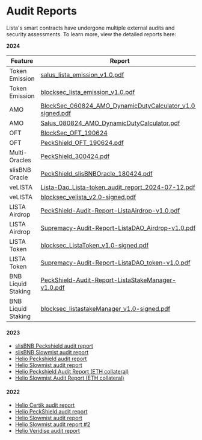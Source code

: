# Audit Reports

Lista's smart contracts have undergone multiple external audits and security assessments. To learn more, view the detailed reports here:



**2024**

| Feature            | Report                                                                                                                                                                                             |
| ------------------ | -------------------------------------------------------------------------------------------------------------------------------------------------------------------------------------------------- |
| Token Emission     | [salus\_lista\_emission\_v1.0.pdf](https://github.com/lista-dao/lista-token/blob/master/audits/salus\_lista\_emission\_v1.0.pdf)                                                                   |
| Token Emission     | [blocksec\_lista\_emission\_v1.0.pdf](https://github.com/lista-dao/lista-token/blob/master/audits/blocksec\_lista\_emission\_v1.0.pdf)                                                             |
| AMO                | [BlockSec\_060824\_AMO\_DynamicDutyCalculator\_v1.0-signed.pdf](https://github.com/lista-dao/lista-dao-contracts/blob/master/audits/BlockSec\_060824\_AMO\_DynamicDutyCalculator\_v1.0-signed.pdf) |
| AMO                | [Salus\_080824\_AMO\_DynamicDutyCalculator.pdf](https://github.com/lista-dao/lista-dao-contracts/blob/master/audits/Salus\_080824\_AMO\_DynamicDutyCalculator.pdf)                                 |
| OFT                | [BlockSec\_OFT\_190624](https://github.com/lista-dao/lista-dao-contracts/blob/master/audits/BlockSec\_OFT\_190624.pdf)                                                                             |
| OFT                | [PeckShield\_OFT\_190624.pdf](https://github.com/lista-dao/lista-dao-contracts/blob/master/audits/PeckShield\_OFT\_190624.pdf)                                                                     |
| Multi-Oracles      | [PeckShield\_300424.pdf](https://github.com/lista-dao/lista-dao-contracts/blob/master/audits/PeckShield\_300424.pdf)                                                                               |
| slisBNB Oracle     | [PeckShield\_slisBNBOracle\_180424.pdf](https://github.com/lista-dao/lista-dao-contracts/blob/master/audits/PeckShield\_slisBNBOracle\_180424.pdf)                                                 |
| veLISTA            | [Lista-Dao\_Lista-token\_audit\_report\_2024-07-12.pdf](https://github.com/lista-dao/lista-token/blob/master/audits/Lista-Dao\_Lista-token\_audit\_report\_2024-07-12.pdf)                         |
| veLISTA            | [blocksec\_velista\_v2.0-signed.pdf](https://github.com/lista-dao/lista-token/blob/master/audits/blocksec\_velista\_v2.0-signed.pdf)                                                               |
| LISTA Airdrop      | [PeckShield-Audit-Report-ListaAirdrop-v1.0.pdf](https://github.com/lista-dao/lista-token/blob/master/audits/PeckShield-Audit-Report-ListaAirdrop-v1.0.pdf)                                         |
| LISTA Airdrop      | [Supremacy-Audit-Report-ListaDAO\_Airdrop-v1.0.pdf](https://github.com/lista-dao/lista-token/blob/master/audits/Supremacy-Audit-Report-ListaDAO\_Airdrop-v1.0.pdf)                                 |
| LISTA Token        | [blocksec\_ListaToken\_v1.0-signed.pdf](https://github.com/lista-dao/lista-token/blob/master/audits/blocksec\_ListaToken\_v1.0-signed.pdf)                                                         |
| LISTA Token        | [Supremacy-Audit-Report-ListaDAO\_token-v1.0.pdf](https://github.com/lista-dao/lista-token/blob/master/audits/Supremacy-Audit-Report-ListaDAO\_token-v1.0.pdf)                                     |
| BNB Liquid Staking | [PeckShield-Audit-Report-ListaStakeManager-v1.0.pdf](https://github.com/lista-dao/synclub-contracts/blob/master/audit/PeckShield-Audit-Report-ListaStakeManager-v1.0.pdf)                          |
| BNB Liquid Staking | [blocksec\_listastakeManager\_v1.0-signed.pdf](https://github.com/lista-dao/synclub-contracts/blob/master/audit/blocksec\_listastakeManager\_v1.0-signed.pdf)                                      |

#### 2023

* [slisBNB Peckshield audit report](https://github.com/lista-dao/lista-audit/blob/e834a8a80bd60aab16172ccf5fc5c0e1c87d7a84/Synclub\_SnBNB/PeckShield-Audit-Report-SynclubLSD-v1.1.pdf)
* [slisBNB Slowmist audit report](https://github.com/lista-dao/lista-audit/blob/e834a8a80bd60aab16172ccf5fc5c0e1c87d7a84/Synclub\_SnBNB/SlowMist%20Audit%20Report%20-%20Synclub\_en-us.pdf)
* [Helio Peckshield audit report](https://github.com/helio-money/helio-audit/blob/main/PeckShield-Audit-Report-Helio-v2.0-230816.pdf)
* [Helio Slowmist audit report](https://github.com/helio-money/helio-audit/blob/main/SlowMist%20Audit%20Report%20-%20Helio%20Money23-08.pdf)
* [Helio Peckshield Audit Report (ETH collateral)](https://github.com/helio-money/helio-audit/blob/main/eth-collateral/PeckShield-Audit-Report-Helio-Ceros-v1.0.pdf)&#x20;
* [Helio Slowmist Audit Report (ETH collateral)](https://github.com/helio-money/helio-audit/blob/main/eth-collateral/SlowMist%20Audit%20Report%20-%20helio-smart-contracts-eth-collateral.pdf)

#### 2022

* [Helio Certik audit report](https://github.com/helio-money/helio-smart-contracts/blob/master/audits/Certik\_300522.pdf)
* [Helio PeckShield audit report](https://github.com/helio-money/helio-smart-contracts/blob/master/audits/PeckShield\_250522.pdf)
* [Helio Slowmist audit report](https://github.com/helio-money/helio-smart-contracts/blob/master/audits/SlowMist\_100522.pdf)
* [Helio Slowmist audit report #2](https://github.com/helio-money/helio-smart-contracts/blob/master/audits/SlowMist\_240522.pdf)
* [Helio Veridise audit report](https://drive.google.com/file/d/1R8Pr\_ydSvwR7p4lJRPq8htamZ32T1KuT/view)

